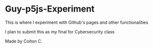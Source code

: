 # Guy-p5js-Experiment
This is where I experiment with Github's pages and other functionalities

I plan to submit this as my final for Cybersecurity class

Made by Colton C.
